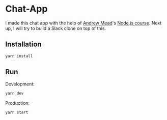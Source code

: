 # Chat-App

I made this chat app with the help of [Andrew Mead](https://github.com/andrewjmead)'s [Node.js course](https://www.udemy.com/the-complete-nodejs-developer-course-2). Next up, I will try to build a Slack clone on top of this.

## Installation
```bash
yarn install
```

## Run
Development:
```bash
yarn dev
```

Production:
```bash
yarn start
```